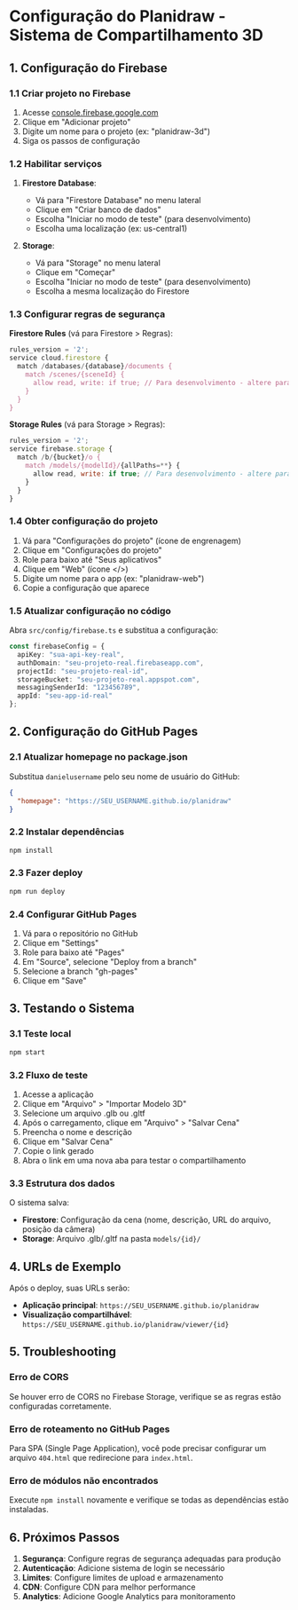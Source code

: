 # Configuração do Planidraw - Sistema de Compartilhamento 3D

## 1. Configuração do Firebase

### 1.1 Criar projeto no Firebase
1. Acesse [console.firebase.google.com](https://console.firebase.google.com)
2. Clique em "Adicionar projeto"
3. Digite um nome para o projeto (ex: "planidraw-3d")
4. Siga os passos de configuração

### 1.2 Habilitar serviços
1. **Firestore Database**: 
   - Vá para "Firestore Database" no menu lateral
   - Clique em "Criar banco de dados"
   - Escolha "Iniciar no modo de teste" (para desenvolvimento)
   - Escolha uma localização (ex: us-central1)

2. **Storage**:
   - Vá para "Storage" no menu lateral
   - Clique em "Começar"
   - Escolha "Iniciar no modo de teste" (para desenvolvimento)
   - Escolha a mesma localização do Firestore

### 1.3 Configurar regras de segurança

**Firestore Rules** (vá para Firestore > Regras):
```javascript
rules_version = '2';
service cloud.firestore {
  match /databases/{database}/documents {
    match /scenes/{sceneId} {
      allow read, write: if true; // Para desenvolvimento - altere para produção
    }
  }
}
```

**Storage Rules** (vá para Storage > Regras):
```javascript
rules_version = '2';
service firebase.storage {
  match /b/{bucket}/o {
    match /models/{modelId}/{allPaths=**} {
      allow read, write: if true; // Para desenvolvimento - altere para produção
    }
  }
}
```

### 1.4 Obter configuração do projeto
1. Vá para "Configurações do projeto" (ícone de engrenagem)
2. Clique em "Configurações do projeto"
3. Role para baixo até "Seus aplicativos"
4. Clique em "Web" (ícone </>)
5. Digite um nome para o app (ex: "planidraw-web")
6. Copie a configuração que aparece

### 1.5 Atualizar configuração no código
Abra `src/config/firebase.ts` e substitua a configuração:

```typescript
const firebaseConfig = {
  apiKey: "sua-api-key-real",
  authDomain: "seu-projeto-real.firebaseapp.com",
  projectId: "seu-projeto-real-id",
  storageBucket: "seu-projeto-real.appspot.com",
  messagingSenderId: "123456789",
  appId: "seu-app-id-real"
};
```

## 2. Configuração do GitHub Pages

### 2.1 Atualizar homepage no package.json
Substitua `danielusername` pelo seu nome de usuário do GitHub:

```json
{
  "homepage": "https://SEU_USERNAME.github.io/planidraw"
}
```

### 2.2 Instalar dependências
```bash
npm install
```

### 2.3 Fazer deploy
```bash
npm run deploy
```

### 2.4 Configurar GitHub Pages
1. Vá para o repositório no GitHub
2. Clique em "Settings"
3. Role para baixo até "Pages"
4. Em "Source", selecione "Deploy from a branch"
5. Selecione a branch "gh-pages"
6. Clique em "Save"

## 3. Testando o Sistema

### 3.1 Teste local
```bash
npm start
```

### 3.2 Fluxo de teste
1. Acesse a aplicação
2. Clique em "Arquivo" > "Importar Modelo 3D"
3. Selecione um arquivo .glb ou .gltf
4. Após o carregamento, clique em "Arquivo" > "Salvar Cena"
5. Preencha o nome e descrição
6. Clique em "Salvar Cena"
7. Copie o link gerado
8. Abra o link em uma nova aba para testar o compartilhamento

### 3.3 Estrutura dos dados
O sistema salva:
- **Firestore**: Configuração da cena (nome, descrição, URL do arquivo, posição da câmera)
- **Storage**: Arquivo .glb/.gltf na pasta `models/{id}/`

## 4. URLs de Exemplo

Após o deploy, suas URLs serão:
- **Aplicação principal**: `https://SEU_USERNAME.github.io/planidraw`
- **Visualização compartilhável**: `https://SEU_USERNAME.github.io/planidraw/viewer/{id}`

## 5. Troubleshooting

### Erro de CORS
Se houver erro de CORS no Firebase Storage, verifique se as regras estão configuradas corretamente.

### Erro de roteamento no GitHub Pages
Para SPA (Single Page Application), você pode precisar configurar um arquivo `404.html` que redirecione para `index.html`.

### Erro de módulos não encontrados
Execute `npm install` novamente e verifique se todas as dependências estão instaladas.

## 6. Próximos Passos

1. **Segurança**: Configure regras de segurança adequadas para produção
2. **Autenticação**: Adicione sistema de login se necessário
3. **Limites**: Configure limites de upload e armazenamento
4. **CDN**: Configure CDN para melhor performance
5. **Analytics**: Adicione Google Analytics para monitoramento 